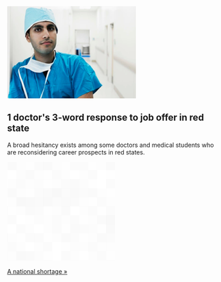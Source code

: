 
![1 doctor's 3-word response to job offer in red state](./20220807175854.png)
## 1 doctor's 3-word response to job offer in red state

A broad hesitancy exists among some doctors and medical students who are reconsidering career prospects in red states.

![pic](../square_bg.png)

[A national shortage »](https://www.yahoo.com/lifestyle/challenge-antiabortion-states-doctors-reluctant-162629136.html)
